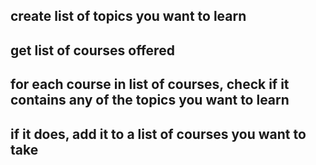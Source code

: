 ## create list of topics you want to learn

## get list of courses offered
## for each course in list of courses, check if it contains any of the topics you want to learn
## if it does, add it to a list of courses you want to take
